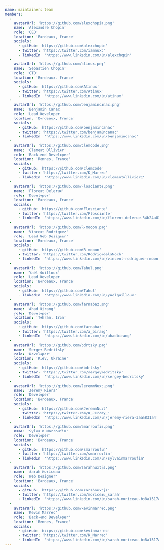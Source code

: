 ```yaml
---
name: maintainers team
members:
  -
    avatarUrl: 'https://github.com/alexchopin.png'
    name: 'Alexandre Chopin'
    role: 'CEO'
    location: 'Bordeaux, France'
    socials:
      - gitHub: 'https://github.com/alexchopin'
      - twitter: 'https://twitter.com/iamnuxt'
      - linkedIn: 'https://www.linkedin.com/in/alexchopin'
  -
    avatarUrl: 'https://github.com/atinux.png'
    name: 'Sebastien Chopin'
    role: 'CTO'
    location: 'Bordeaux, France'
    socials:
      - gitHub: 'https://github.com/Atinux'
      - twitter: 'https://twitter.com/Atinux'
      - linkedIn: 'https://www.linkedin.com/in/atinux'
  -
    avatarUrl: 'https://github.com/benjamincanac.png'
    name: 'Benjamin Canac'
    role: 'Lead Developer'
    location: 'Bordeaux, France'
    socials:
      - gitHub: 'https://github.com/benjamincanac'
      - twitter: 'https://twitter.com/benjamincanac'
      - linkedIn: 'https://www.linkedin.com/in/benjamincanac'
  -
    avatarUrl: 'https://github.com/clemcode.png'
    name: 'Clement Ollivier'
    role: 'Back-end Developer'
    location: 'Rennes, France'
    socials:
      - gitHub: 'https://github.com/clemcode'
      - twitter: 'https://twitter.com/K_Marrec'
      - linkedIn: 'https://www.linkedin.com/in/clementollivier1'
  -
    avatarUrl: 'https://github.com/Flosciante.png'
    name: 'Florent Delerue'
    role: 'Developer'
    location: 'Bordeaux, France'
    socials:
      - gitHub: 'https://github.com/Flosciante'
      - twitter: 'https://twitter.com/Flosciante'
      - linkedIn: 'https://www.linkedin.com/in/florent-delerue-84b24a83'
  -
    avatarUrl: 'https://github.com/R-mooon.png'
    name: 'Vincent Rodriguez'
    role: 'Lead Web Designer'
    location: 'Bordeaux, France'
    socials:
      - gitHub: 'https://github.com/R-mooon'
      - twitter: 'https://twitter.com/RodrigodelaNoch'
      - linkedIn: 'https://www.linkedin.com/in/vincent-rodriguez-rmoon'
  -
    avatarUrl: 'https://github.com/Tahul.png'
    name: 'Yaël Guilloux'
    role: 'Lead Developer'
    location: 'Bordeaux, France'
    socials:
      - gitHub: 'https://github.com/Tahul'
      - linkedIn: 'https://www.linkedin.com/in/yaelguilloux'
  -
    avatarUrl: 'https://github.com/farnabaz.png'
    name: 'Ahad Birang'
    role: 'Developer'
    location: 'Tehran, Iran'
    socials:
      - gitHub: 'https://github.com/farnabaz'
      - twitter: 'https://twitter.com/a_birang'
      - linkedIn: 'https://www.linkedin.com/in/ahadbirang'
  -
    avatarUrl: 'https://github.com/bdrtsky.png'
    name: 'Sergey Bedritsky'
    role: 'Developer'
    location: 'Kiev, Ukraine'
    socials:
      - gitHub: 'https://github.com/bdrtsky'
      - twitter: 'https://twitter.com/sergeybedritsky'
      - linkedIn: 'https://www.linkedin.com/in/sergey-bedritsky'
  -
    avatarUrl: 'https://github.com/JeremmNuxt.png'
    name: 'Jeremy Riera'
    role: 'Developer'
    location: 'Bordeaux, France'
    socials:
      - gitHub: 'https://github.com/JeremmNuxt'
      - twitter: 'https://twitter.com/K_Jeremy_'
      - linkedIn: 'https://www.linkedin.com/in/jeremy-riera-3aaa831a4'
  -
    avatarUrl: 'https://github.com/smarroufin.png'
    name: 'Sylvain Marroufin'
    role: 'Developer'
    location: 'Bordeaux, France'
    socials:
      - gitHub: 'https://github.com/smarroufin'
      - twitter: 'https://twitter.com/smarroufin'
      - linkedIn: 'https://www.linkedin.com/in/sylvainmarroufin'
  -
    avatarUrl: 'https://github.com/sarahnuxtjs.png'
    name: 'Sarah Moriceau'
    role: 'Web Designer'
    location: 'Bordeaux, France'
    socials:
      - gitHub: 'https://github.com/sarahnuxtjs'
      - twitter: 'https://twitter.com/moriceau_sarah'
      - linkedIn: 'https://www.linkedin.com/in/sarah-moriceau-bb8a1517a'
  -
    avatarUrl: 'https://github.com/kevinmarrec.png'
    name: 'Kevin Marrec'
    role: 'Back-end Developer'
    location: 'Rennes, France'
    socials:
      - gitHub: 'https://github.com/kevinmarrec'
      - twitter: 'https://twitter.com/K_Marrec'
      - linkedIn: 'https://www.linkedin.com/in/sarah-moriceau-bb8a1517a'
---
```

